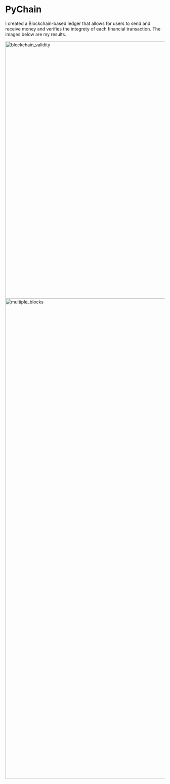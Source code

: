 # PyChain

I created a Blockchain-based ledger that allows for users to send and receive money and verifies the integrety of each financial transaction. The images below are my results.



<img width="809" alt="blockchain_validity" src="https://user-images.githubusercontent.com/93953089/165002750-af0f06f9-42a0-42d7-aae3-621437b21a98.png">
<img width="1512" alt="multiple_blocks" src="https://user-images.githubusercontent.com/93953089/165002762-46504487-56f7-4726-a6f6-7be341d4624c.png">
